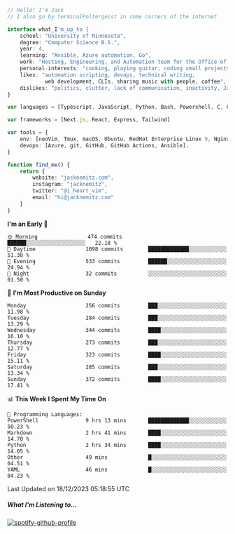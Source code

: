 ```typescript
// Hello! I'm Jack
// I also go by terminalPoltergeist in some corners of the internet

interface what_I'm_up_to {
    school: "University of Minnesota",
    degree: "Computer Science B.S.",
    year: 4,
    learning: "Ansible, Azure automation, Go",
    work: "Hosting, Engineering, and Automation team for the Office of Information Technology at UMN",
    personal-interests: "cooking, playing guitar, coding small projects",
    likes: "automation scripting, devops, technical writing,
            web development, CLIs, sharing music with people, coffee",
    dislikes: "politics, clutter, lack of communication, inactivity, Java",
}

var languages = [Typescript, JavaScript, Python, Bash, Powershell, C, C++, HTML, CSS]

var frameworks = [Next.js, React, Express, Tailwind]

var tools = {
    env: [neoVim, Tmux, macOS, Ubuntu, RedHat Enterprise Linux 9, Nginx, DigitalOcean, Cloudflare],
    devops: [Azure, git, GitHub, GitHub Actions, Ansible],
}

function find_me() {
    return {
        website: "jacknemitz.com",
        instagram: "jacknemitz",
        twitter: "@i_heart_vim",
        email: "hi@jacknemitz.com"
    }
}
```

<!--START_SECTION:waka-->
**I'm an Early 🐤** 

```text
🌞 Morning                474 commits         ██████░░░░░░░░░░░░░░░░░░░   22.18 % 
🌆 Daytime                1098 commits        █████████████░░░░░░░░░░░░   51.38 % 
🌃 Evening                533 commits         ██████░░░░░░░░░░░░░░░░░░░   24.94 % 
🌙 Night                  32 commits          ░░░░░░░░░░░░░░░░░░░░░░░░░   01.50 % 
```
📅 **I'm Most Productive on Sunday** 

```text
Monday                   256 commits         ███░░░░░░░░░░░░░░░░░░░░░░   11.98 % 
Tuesday                  284 commits         ███░░░░░░░░░░░░░░░░░░░░░░   13.29 % 
Wednesday                344 commits         ████░░░░░░░░░░░░░░░░░░░░░   16.10 % 
Thursday                 273 commits         ███░░░░░░░░░░░░░░░░░░░░░░   12.77 % 
Friday                   323 commits         ████░░░░░░░░░░░░░░░░░░░░░   15.11 % 
Saturday                 285 commits         ███░░░░░░░░░░░░░░░░░░░░░░   13.34 % 
Sunday                   372 commits         ████░░░░░░░░░░░░░░░░░░░░░   17.41 % 
```


📊 **This Week I Spent My Time On** 

```text
💬 Programming Languages: 
PowerShell               9 hrs 13 mins       █████████████░░░░░░░░░░░░   50.23 % 
Markdown                 2 hrs 41 mins       ████░░░░░░░░░░░░░░░░░░░░░   14.70 % 
Python                   2 hrs 34 mins       ████░░░░░░░░░░░░░░░░░░░░░   14.05 % 
Other                    49 mins             █░░░░░░░░░░░░░░░░░░░░░░░░   04.51 % 
YAML                     46 mins             █░░░░░░░░░░░░░░░░░░░░░░░░   04.23 % 
```


 Last Updated on 18/12/2023 05:18:55 UTC
<!--END_SECTION:waka-->

##### What I'm Listening to...

[![spotify-github-profile](https://spotify-github-profile.vercel.app/api/view?uid=jack.nemitz&cover_image=true&show_offline=true&bar_color=53b14f&bar_color_cover=false&background_color=121212FF)](https://spotify-github-profile.vercel.app/api/view?uid=jack.nemitz&redirect=true)

